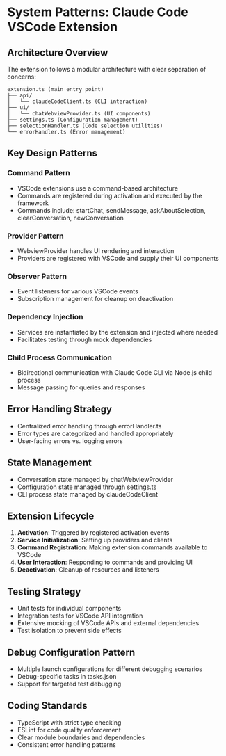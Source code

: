 # System Patterns: Claude Code VSCode Extension

## Architecture Overview

The extension follows a modular architecture with clear separation of concerns:

```
extension.ts (main entry point)
├── api/
│   └── claudeCodeClient.ts (CLI interaction)
├── ui/
│   └── chatWebviewProvider.ts (UI components)
├── settings.ts (Configuration management)
├── selectionHandler.ts (Code selection utilities)
└── errorHandler.ts (Error management)
```

## Key Design Patterns

### Command Pattern
- VSCode extensions use a command-based architecture
- Commands are registered during activation and executed by the framework
- Commands include: startChat, sendMessage, askAboutSelection, clearConversation, newConversation

### Provider Pattern
- WebviewProvider handles UI rendering and interaction
- Providers are registered with VSCode and supply their UI components

### Observer Pattern
- Event listeners for various VSCode events
- Subscription management for cleanup on deactivation

### Dependency Injection
- Services are instantiated by the extension and injected where needed
- Facilitates testing through mock dependencies

### Child Process Communication
- Bidirectional communication with Claude Code CLI via Node.js child process
- Message passing for queries and responses

## Error Handling Strategy
- Centralized error handling through errorHandler.ts
- Error types are categorized and handled appropriately
- User-facing errors vs. logging errors

## State Management
- Conversation state managed by chatWebviewProvider
- Configuration state managed through settings.ts
- CLI process state managed by claudeCodeClient

## Extension Lifecycle
1. **Activation**: Triggered by registered activation events
2. **Service Initialization**: Setting up providers and clients
3. **Command Registration**: Making extension commands available to VSCode
4. **User Interaction**: Responding to commands and providing UI
5. **Deactivation**: Cleanup of resources and listeners

## Testing Strategy
- Unit tests for individual components
- Integration tests for VSCode API integration
- Extensive mocking of VSCode APIs and external dependencies
- Test isolation to prevent side effects

## Debug Configuration Pattern
- Multiple launch configurations for different debugging scenarios
- Debug-specific tasks in tasks.json
- Support for targeted test debugging

## Coding Standards
- TypeScript with strict type checking
- ESLint for code quality enforcement
- Clear module boundaries and dependencies
- Consistent error handling patterns